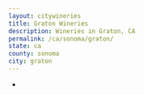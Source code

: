 ```yaml
---
layout: citywineries
title: Graton Wineries
description: Wineries in Graton, CA
permalink: /ca/sonoma/graton/
state: ca
county: sonoma
city: graton
---
```

-
